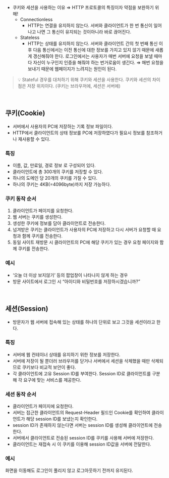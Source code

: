 - 쿠키와 세션을 사용하는 이유 ⇒ HTTP 프로토콜의 특징이자 약점을 보완하기 위해!
    - Connectionless
        - HTTP는 연결을 유지하지 않는다. 서버와 클라이언트가 한 번 통신이 일어나고 나면 그 통신이 유지되는 것이아니라 바로 끊어진다.
    - Stateless
        - HTTP는 상태를 유지하지 않는다. 서버와 클라이언트 간의 첫 번째 통신 이후 다음 통신에서는 이전 통신에 대한 정보를 가지고 있지 않기 때문에 새롭게 갱신해줘야 한다.
        로그인에서는 사용자가 매번 서버에 요청을 보낼 때마다 자신이 누구인지 인증을 해줘야 하는 번거로움이 생긴다.
        ⇒ 매번 요청을 보내기 때문에 웹페이지가 느려지는 원인이 된다.
    

>💡 Stateful 경우를 대처하기 위해 쿠키와 세션을 사용한다.
>쿠키와 세션의 차이점은 저장 위치이다. (쿠키는 브라우저에, 세션은 서버에)

<br>

## 쿠키(Cookie)
- 서버에서 사용자의 PC에 저장하는 기록 정보 파일이다.
- HTTP에서 클라이언트의 상태 정보를 PC에 저장하였다가 필요시 정보를 참조하거나 재사용할 수 있다.

### 특징

- 이름, 값, 만료일, 경로 정보 로 구성되어 있다.
- 클라이언트에 총 300개의 쿠키를 저장할 수 있다.
- 하나의 도메인 당 20개의 쿠키를 가질 수 있다.
- 하나의 쿠키는 4KB(=4096byte)까지 저장 가능하다.
    
### 쿠키 동작 순서
1. 클라이언트가 페이지를 요청한다.
2. 웹 서버는 쿠키를 생성한다.
3. 생성한 쿠키에 정보를 담아 클라이언트로 전송한다.
4. 넘겨받은 쿠키는 클라이언트가 사용자의 PC에 저장하고 다시 서버가 요청할 때 요청과 함께 쿠키를 전송한다.
5. 동일 사이트 재방문 시 클라이언트의 PC에 해당 쿠키가 있는 경우 요청 페이지와 함께 쿠키를 전송한다.

### 예시
- ‘오늘 더 이상 보지않기’ 등의 팝업창이 나타나지 않게 하는 경우
- 방문 사이트에서 로그인 시 “아이디와 비밀번호를 저장하시겠습니까?”

<br>

## 세션(Session)
- 방문자가 웹 서버에 접속해 있는 상태를 하나의 단위로 보고 그것을 세션이라고 한다.

### 특징
- 서버에 웹 컨테이너 상태를 유지하기 위한 정보를 저장한다.
- 서버에 저장이 될 뿐더러 브라우저를 닫거나 서버에서 세션을 삭제했을 때만 삭제되므로 쿠키보다 비교적 보안이 좋다.
- 각 클라이언트에 고유 Session ID를 부여한다. Session ID로 클라이언트를 구분해 각 요구에 맞는 서비스를 제공한다.

### 세션 동작 순서
- 클라이언트가 페이지에 요청한다.
- 서버는 접근한 클라이언트의 Request-Header 필드인 Cookie를 확인하여 클라이언트가 해당 session ID를 보냈는지 확인한다.
- session ID가 존재하지 않는다면 서버는 session ID를 생성해 클라이언트에 전송한다.
- 서버에서 클라이언트로 전송된 session ID를 쿠키를 사용해 서버에 저장한다.
- 클라이언트는 재접속 시 이 쿠키를 이용해 session ID값을 서버에 전달한다.

### 예시
화면을 이동해도 로그인이 풀리지 않고 로그아웃하기 전까지 유지된다.
